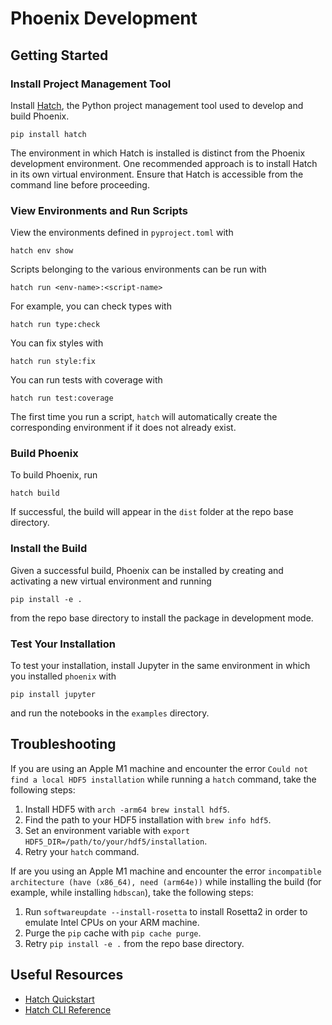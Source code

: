 # Phoenix Development

## Getting Started

### Install Project Management Tool

Install [Hatch](https://hatch.pypa.io/latest/), the Python project management tool used to develop and build Phoenix.
```shell
pip install hatch
```
The environment in which Hatch is installed is distinct from the Phoenix development environment. One recommended approach is to install Hatch in its own virtual environment. Ensure that Hatch is accessible from the command line before proceeding.

### View Environments and Run Scripts

View the environments defined in `pyproject.toml` with
```shell
hatch env show
```

Scripts belonging to the various environments can be run with
```shell
hatch run <env-name>:<script-name>
```
For example, you can check types with
```shell
hatch run type:check
```
You can fix styles with
```shell
hatch run style:fix
```
You can run tests with coverage with
```shell
hatch run test:coverage
```
The first time you run a script, `hatch` will automatically create the corresponding environment if it does not already exist.

### Build Phoenix

To build Phoenix, run
```shell
hatch build
```
If successful, the build will appear in the `dist` folder at the repo base directory.

### Install the Build

Given a successful build, Phoenix can be installed by creating and activating a new virtual environment and running
```shell
pip install -e .
```
from the repo base directory to install the package in development mode.

### Test Your Installation

To test your installation, install Jupyter in the same environment in which you installed `phoenix` with
```shell
pip install jupyter
```
and run the notebooks in the `examples` directory.

## Troubleshooting

If you are using an Apple M1 machine and encounter the error `Could not find a local HDF5 installation` while running a `hatch` command, take the following steps:
1. Install HDF5 with `arch -arm64 brew install hdf5`.
2. Find the path to your HDF5 installation with `brew info hdf5`.
3. Set an environment variable with `export HDF5_DIR=/path/to/your/hdf5/installation`.
4. Retry your `hatch` command.

If are you using an Apple M1 machine and encounter the error `incompatible architecture (have (x86_64), need (arm64e))` while installing the build (for example, while installing `hdbscan`), take the following steps:
1. Run `softwareupdate --install-rosetta` to install Rosetta2 in order to emulate Intel CPUs on your ARM machine.
2. Purge the `pip` cache with `pip cache purge`.
3. Retry `pip install -e .` from the repo base directory.

## Useful Resources
- [Hatch Quickstart](https://hatch.pypa.io/latest/)
- [Hatch CLI Reference](https://hatch.pypa.io/latest/cli/reference/)
